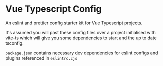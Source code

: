 # Vue Typescript Config

An eslint and prettier config starter kit for Vue Typescript projects.

It's assumed you will past these config files over a project initialised with vite-ts which will give you some dependencies to start and the up to date tsconfig.

`package.json` contains necessary dev dependencies for eslint configs and plugins referenced in `eslintrc.cjs`